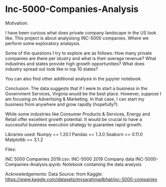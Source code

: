 # Inc-5000-Companies-Analysis

Motivation: 

I have been curious what does private company landscape in the US look like. This project is about analysisng INC-5000 companies. Where we perform some exploratory analaysis. 

Some of the questions I try to explore are as follows: 
How many private companies are there per idustry and what is their average revenue? What industries and states provide high growth opportunities? What does industry spread out look like in top 10 states? 

You can also find other additional analysis in the jupyter notebook. 


Conclusion: The data suggests that if I were to start a business in the Government Services, Virginia would be the best place. However, suppose I am focusing on Advertising & Marketing. In that case, I can start my business from anywhere and grow rapidly (hopefully?).

While some industries like Consumer Products & Services, Energy and Retail offer excellent growth potential. It would be crucial to have a successful business execution strategy to guarantee rapid growth.


Libraries used: 
Numpy == 1.20.1
Pandas == 1.3.0
Seaborn == 0.11.0
Matplotlib == 3.1.2


Files: 

INC 5000 Companies 2019.csv: INC-5000 2019 Company data
INC-5000-Companies-Analysis.ipynb: Notebook containing the data analysis

Acknowledgements: 
Data Source: from Kaggle: https://www.kaggle.com/datasets/mysarahmadbhat/inc-5000-companies

